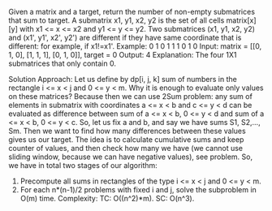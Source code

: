 Given a matrix and a target, return the number of non-empty submatrices that sum to target.
A submatrix x1, y1, x2, y2 is the set of all cells matrix[x][y] with x1 <= x <= x2 and y1 <= y <= y2. 
Two submatrices (x1, y1, x2, y2) and (x1', y1', x2', y2') are different if they have same coordinate that is different: for example, if x1!=x1'.
Example:
0 1 0
1 1 1
0 1 0
Input: matrix = [[0, 1, 0], [1, 1, 1], [0, 1, 0]], target = 0
Output: 4
Explanation: The four 1X1 submatrices that only contain 0.

Solution Approach: 
Let us define by dp[i, j, k] sum of numbers in the rectangle i <= x  < j  and 0 <= y < m. Why it is enough to evaluate only values on these matrices?  Because then we can use 2Sum problem: any sum of elements in submatrix with coordinates a <= x < b and c <= y < d can be evaluated as difference between sum of a <= x < b, 0 <= y < d and sum of a <= x < b, 
0 <= y < c. So, let us fix a and b, and say we have sums S1, S2,..., Sm.
Then we want to find how many differences between these values gives us our target. The idea is to calculate cumulative sums and keep counter of values, and then check how many we have (we cannot use sliding window, because we can have negative values), see problem.
So, we have in total two stages of our algorithm:
1. Precompute all sums in rectangles of the type i <= x < j and 0 <= y < m.
2. For each n*(n-1)/2 problems with fixed i and j, solve the subproblem in O(m) time.
Complexity: 
TC: O((n^2)*m).
SC: O(n^3).

